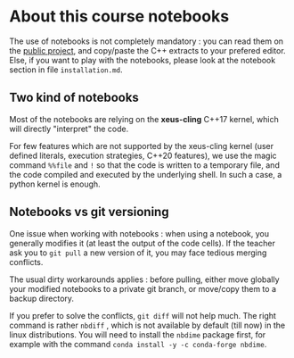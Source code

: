 
# About this course notebooks

The use of notebooks is not completely mandatory : you can read them on the [public project](https://gitlab.in2p3.fr/chamont/modernscientificcpp), and copy/paste the C++ extracts to your prefered editor. Else, if you want to play with the notebooks, please look at the notebook section in file `installation.md`.


## Two kind of notebooks

Most of the notebooks are relying on the **xeus-cling** C++17 kernel, which will directly "interpret" the code.

For few features which are not supported by the xeus-cling kernel (user defined literals, execution strategies, C++20 features), we use the magic command `%%file` and `!` so that the code is written to a temporary file, and the code compiled and executed by the underlying shell. In such a case, a python kernel is enough.

## Notebooks vs git versioning

One issue when working with notebooks : when using a notebook, you generally modifies it (at least the output of the code cells). If the teacher ask you to `git pull` a new version of it, you may face tedious merging conflicts.

The usual dirty workarounds applies : before pulling, either move globally your modified notebooks to a private git branch, or move/copy them to a backup directory.

If you prefer to solve the conflicts, `git diff`  will not help much. The right command is rather `nbdiff` , which is not available by default (till now) in the linux distributions. You will need to install the `nbdime` package first, for example with the command `conda install -y -c conda-forge nbdime`.

